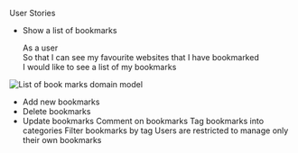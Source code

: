 
User Stories

-  Show a list of bookmarks

    As a user <br>
    So that I can see my favourite websites that I have bookmarked <br>
    I would like to see a list of my bookmarks
 
 ![List of book marks domain model](https://imgur.com/2SWMca7.jpg)

- Add new bookmarks
- Delete bookmarks
- Update bookmarks
Comment on bookmarks
Tag bookmarks into categories
Filter bookmarks by tag
Users are restricted to manage only their own bookmarks

> 